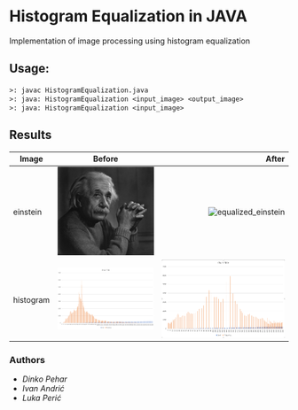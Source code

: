 # Histogram Equalization in JAVA

Implementation of image processing using histogram equalization

## Usage:

    >: javac HistogramEqualization.java
    >: java: HistogramEqualization <input_image> <output_image>
    >: java: HistogramEqualization <input_image>

## Results

| Image          | Before           | After  |
| -------------  |:-------------:| -----:|
| einstein       | ![einstein](https://github.com/PinkFrojd/HistogramEqualizationJava/blob/master/images/einstein.jpg) | ![equalized_einstein](https://github.com/PinkFrojd/HistogramEqualizationJava/blob/master/images/equalized_einstein.jpg)
| histogram      | ![histogram](https://github.com/PinkFrojd/HistogramEqualizationJava/blob/master/histograms/histogram.png)     | ![histogram_equalized](https://github.com/PinkFrojd/HistogramEqualizationJava/blob/master/histograms/histogram_equalized.png) |

### Authors

 - *Dinko Pehar*
 - *Ivan Andrić*
 - *Luka Perić*
